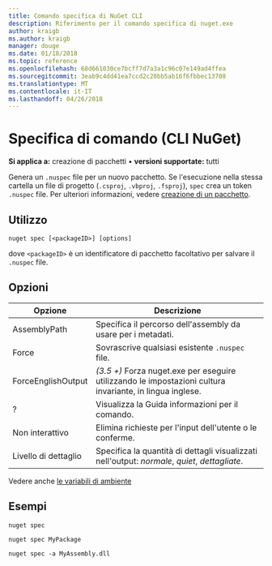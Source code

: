 ```yaml
---
title: Comando specifica di NuGet CLI
description: Riferimento per il comando specifica di nuget.exe
author: kraigb
ms.author: kraigb
manager: douge
ms.date: 01/18/2018
ms.topic: reference
ms.openlocfilehash: 68d661030ce7bcff7d7a3a1c96c07e149ad4ffea
ms.sourcegitcommit: 3eab9c4dd41ea7ccd2c28bb5ab16f6fbbec13708
ms.translationtype: MT
ms.contentlocale: it-IT
ms.lasthandoff: 04/26/2018
---
```

# <a name="spec-command-nuget-cli"></a>Specifica di comando (CLI NuGet)

**Si applica a:** creazione di pacchetti &bullet; **versioni supportate:** tutti

Genera un `.nuspec` file per un nuovo pacchetto. Se l'esecuzione nella stessa cartella un file di progetto (`.csproj`, `.vbproj`, `.fsproj`), `spec` crea un token `.nuspec` file. Per ulteriori informazioni, vedere [creazione di un pacchetto](../create-packages/creating-a-package.md).

## <a name="usage"></a>Utilizzo

```cli
nuget spec [<packageID>] [options]
```

dove `<packageID>` è un identificatore di pacchetto facoltativo per salvare il `.nuspec` file.

## <a name="options"></a>Opzioni

| Opzione | Descrizione |
| --- | --- |
| AssemblyPath | Specifica il percorso dell'assembly da usare per i metadati. |
| Force | Sovrascrive qualsiasi esistente `.nuspec` file. |
| ForceEnglishOutput | *(3.5 +)*  Forza nuget.exe per eseguire utilizzando le impostazioni cultura invariante, in lingua inglese. |
| ? | Visualizza la Guida informazioni per il comando. |
| Non interattivo | Elimina richieste per l'input dell'utente o le conferme. |
| Livello di dettaglio | Specifica la quantità di dettagli visualizzati nell'output: *normale*, *quiet*, *dettagliate*. |

Vedere anche [le variabili di ambiente](cli-ref-environment-variables.md)

## <a name="examples"></a>Esempi

```cli
nuget spec

nuget spec MyPackage

nuget spec -a MyAssembly.dll
```
